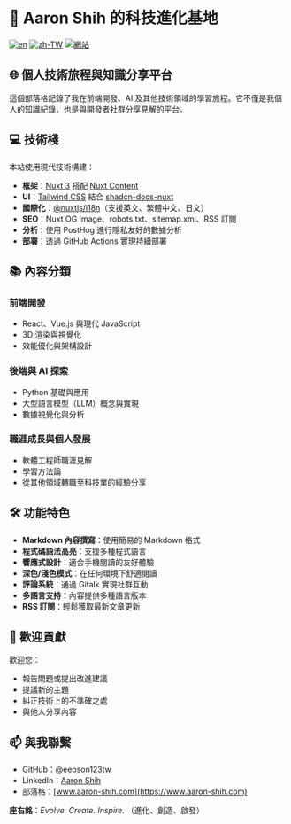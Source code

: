 # 🚀 Aaron Shih 的科技進化基地

[![en](https://img.shields.io/badge/lang-en-red.svg)](https://github.com/eepson123tw/blog/blob/master/README.md)
[![zh-TW](https://img.shields.io/badge/lang-zh--TW-green.svg)](https://github.com/eepson123tw/blog/blob/master/README.zh-TW.md)
[![網站](https://img.shields.io/badge/%E7%B6%B2%E7%AB%99-www.aaron--shih.com-blue.svg)](https://www.aaron-shih.com)

## 🌐 個人技術旅程與知識分享平台

這個部落格記錄了我在前端開發、AI 及其他技術領域的學習旅程。它不僅是我個人的知識紀錄，也是與開發者社群分享見解的平台。

## 💻 技術棧

本站使用現代技術構建：

- **框架**：[Nuxt 3](https://nuxt.com/) 搭配 [Nuxt Content](https://content.nuxt.com/)
- **UI**：[Tailwind CSS](https://tailwindcss.com/) 結合 [shadcn-docs-nuxt](https://github.com/barbapapazes/shadcn-docs-nuxt)
- **國際化**：[@nuxtjs/i18n](https://i18n.nuxtjs.org/)（支援英文、繁體中文、日文）
- **SEO**：Nuxt OG Image、robots.txt、sitemap.xml、RSS 訂閱
- **分析**：使用 PostHog 進行隱私友好的數據分析
- **部署**：透過 GitHub Actions 實現持續部署

## 📚 內容分類

### 前端開發
- React、Vue.js 與現代 JavaScript
- 3D 渲染與視覺化
- 效能優化與架構設計

### 後端與 AI 探索
- Python 基礎與應用
- 大型語言模型（LLM）概念與實現
- 數據視覺化與分析

### 職涯成長與個人發展
- 軟體工程師職涯見解
- 學習方法論
- 從其他領域轉職至科技業的經驗分享

## 🛠️ 功能特色

- **Markdown 內容撰寫**：使用簡易的 Markdown 格式
- **程式碼語法高亮**：支援多種程式語言
- **響應式設計**：適合手機閱讀的友好體驗
- **深色/淺色模式**：在任何環境下舒適閱讀
- **評論系統**：通過 Gitalk 實現社群互動
- **多語言支持**：內容提供多種語言版本
- **RSS 訂閱**：輕鬆獲取最新文章更新

## 🤝 歡迎貢獻

歡迎您：
- 報告問題或提出改進建議
- 提議新的主題
- 糾正技術上的不準確之處
- 與他人分享內容

## 📫 與我聯繫

- GitHub：[@eepson123tw](https://github.com/eepson123tw)
- LinkedIn：[Aaron Shih](https://www.linkedin.com/in/aaron-shih)
- 部落格：[www.aaron-shih.com](https://www.aaron-shih.com)

**座右銘**：*Evolve. Create. Inspire.* （進化、創造、啟發）
